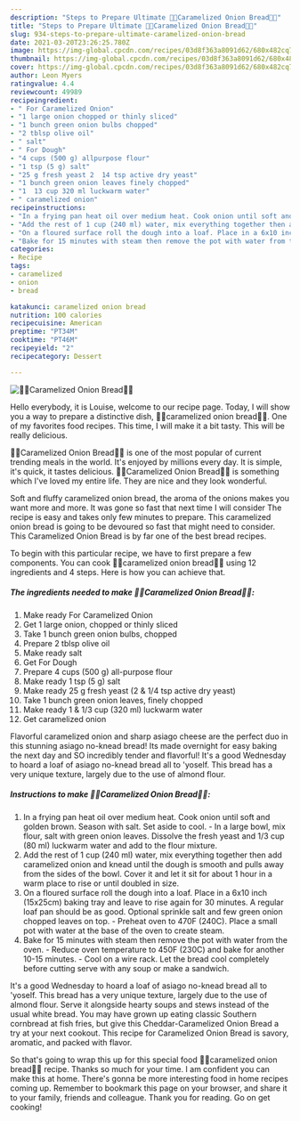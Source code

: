 ```yaml
---
description: "Steps to Prepare Ultimate 🍞🥗Caramelized Onion Bread🥗🍞"
title: "Steps to Prepare Ultimate 🍞🥗Caramelized Onion Bread🥗🍞"
slug: 934-steps-to-prepare-ultimate-caramelized-onion-bread
date: 2021-03-20T23:26:25.780Z
image: https://img-global.cpcdn.com/recipes/03d8f363a8091d62/680x482cq70/caramelized-onion-bread-recipe-main-photo.jpg
thumbnail: https://img-global.cpcdn.com/recipes/03d8f363a8091d62/680x482cq70/caramelized-onion-bread-recipe-main-photo.jpg
cover: https://img-global.cpcdn.com/recipes/03d8f363a8091d62/680x482cq70/caramelized-onion-bread-recipe-main-photo.jpg
author: Leon Myers
ratingvalue: 4.4
reviewcount: 49989
recipeingredient:
- " For Caramelized Onion"
- "1 large onion chopped or thinly sliced"
- "1 bunch green onion bulbs chopped"
- "2 tblsp olive oil"
- " salt"
- " For Dough"
- "4 cups (500 g) allpurpose flour"
- "1 tsp (5 g) salt"
- "25 g fresh yeast 2  14 tsp active dry yeast"
- "1 bunch green onion leaves finely chopped"
- "1  13 cup 320 ml luckwarm water"
- " caramelized onion"
recipeinstructions:
- "In a frying pan heat oil over medium heat. Cook onion until soft and golden brown. Season with salt. Set aside to cool. In a large bowl, mix flour, salt with green onion leaves. Dissolve the fresh yeast and 1/3 cup (80 ml) luckwarm water and add to the flour mixture."
- "Add the rest of 1 cup (240 ml) water, mix everything together then add caramelized onion and knead until the dough is smooth and pulls away from the sides of the bowl. Cover it and let it sit for about 1 hour in a warm place to rise or until doubled in size."
- "On a floured surface roll the dough into a loaf. Place in a 6x10 inch (15x25cm) baking tray and leave to rise again for 30 minutes. A regular loaf pan should be as good. Optional sprinkle salt and few green onion chopped leaves on top. Preheat oven to 470F (240C). Place a small pot with water at the base of the oven to create steam."
- "Bake for 15 minutes with steam then remove the pot with water from the oven.  Reduce oven temperature to 450F (230C) and bake for another 10-15 minutes. Cool on a wire rack. Let the bread cool completely before cutting serve with any soup or make a sandwich."
categories:
- Recipe
tags:
- caramelized
- onion
- bread

katakunci: caramelized onion bread 
nutrition: 100 calories
recipecuisine: American
preptime: "PT34M"
cooktime: "PT46M"
recipeyield: "2"
recipecategory: Dessert

---
```



![🍞🥗Caramelized Onion Bread🥗🍞](https://img-global.cpcdn.com/recipes/03d8f363a8091d62/680x482cq70/caramelized-onion-bread-recipe-main-photo.jpg)

Hello everybody, it is Louise, welcome to our recipe page. Today, I will show you a way to prepare a distinctive dish, 🍞🥗caramelized onion bread🥗🍞. One of my favorites food recipes. This time, I will make it a bit tasty. This will be really delicious.

🍞🥗Caramelized Onion Bread🥗🍞 is one of the most popular of current trending meals in the world. It's enjoyed by millions every day. It is simple, it's quick, it tastes delicious. 🍞🥗Caramelized Onion Bread🥗🍞 is something which I've loved my entire life. They are nice and they look wonderful.

Soft and fluffy caramelized onion bread, the aroma of the onions makes you want more and more. It was gone so fast that next time I will consider The recipe is easy and takes only few minutes to prepare. This caramelized onion bread is going to be devoured so fast that might need to consider. This Caramelized Onion Bread is by far one of the best bread recipes.


To begin with this particular recipe, we have to first prepare a few components. You can cook 🍞🥗caramelized onion bread🥗🍞 using 12 ingredients and 4 steps. Here is how you can achieve that.

<!--inarticleads1-->

##### The ingredients needed to make 🍞🥗Caramelized Onion Bread🥗🍞:

1. Make ready  For Caramelized Onion
1. Get 1 large onion, chopped or thinly sliced
1. Take 1 bunch green onion bulbs, chopped
1. Prepare 2 tblsp olive oil
1. Make ready  salt
1. Get  For Dough
1. Prepare 4 cups (500 g) all-purpose flour
1. Make ready 1 tsp (5 g) salt
1. Make ready 25 g fresh yeast (2 &amp; 1/4 tsp active dry yeast)
1. Take 1 bunch green onion leaves, finely chopped
1. Make ready 1 &amp; 1/3 cup (320 ml) luckwarm water
1. Get  caramelized onion


Flavorful caramelized onion and sharp asiago cheese are the perfect duo in this stunning asiago no-knead bread! Its made overnight for easy baking the next day and SO incredibly tender and flavorful! It&#39;s a good Wednesday to hoard a loaf of asiago no-knead bread all to &#39;yoself. This bread has a very unique texture, largely due to the use of almond flour. 

<!--inarticleads2-->

##### Instructions to make 🍞🥗Caramelized Onion Bread🥗🍞:

1. In a frying pan heat oil over medium heat. Cook onion until soft and golden brown. Season with salt. Set aside to cool. - In a large bowl, mix flour, salt with green onion leaves. Dissolve the fresh yeast and 1/3 cup (80 ml) luckwarm water and add to the flour mixture.
1. Add the rest of 1 cup (240 ml) water, mix everything together then add caramelized onion and knead until the dough is smooth and pulls away from the sides of the bowl. Cover it and let it sit for about 1 hour in a warm place to rise or until doubled in size.
1. On a floured surface roll the dough into a loaf. Place in a 6x10 inch (15x25cm) baking tray and leave to rise again for 30 minutes. A regular loaf pan should be as good. Optional sprinkle salt and few green onion chopped leaves on top. - Preheat oven to 470F (240C). Place a small pot with water at the base of the oven to create steam.
1. Bake for 15 minutes with steam then remove the pot with water from the oven.  - Reduce oven temperature to 450F (230C) and bake for another 10-15 minutes. - Cool on a wire rack. Let the bread cool completely before cutting serve with any soup or make a sandwich.


It&#39;s a good Wednesday to hoard a loaf of asiago no-knead bread all to &#39;yoself. This bread has a very unique texture, largely due to the use of almond flour. Serve it alongside hearty soups and stews instead of the usual white bread. You may have grown up eating classic Southern cornbread at fish fries, but give this Cheddar-Caramelized Onion Bread a try at your next cookout. This recipe for Caramelized Onion Bread is savory, aromatic, and packed with flavor. 

So that's going to wrap this up for this special food 🍞🥗caramelized onion bread🥗🍞 recipe. Thanks so much for your time. I am confident you can make this at home. There's gonna be more interesting food in home recipes coming up. Remember to bookmark this page on your browser, and share it to your family, friends and colleague. Thank you for reading. Go on get cooking!
